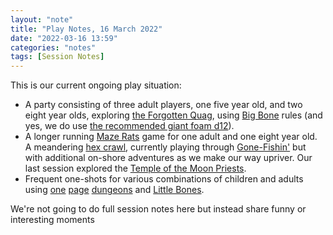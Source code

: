 ```yaml
---
layout: "note"
title: "Play Notes, 16 March 2022"
date: "2022-03-16 13:59"
categories: "notes"
tags: [Session Notes]
---
```


This is our current ongoing play situation:

* A party consisting of three adult players, one five year old, and two eight year olds, exploring [the Forgotten Quag](), using [Big Bone]() rules (and yes, we do use [the recommended giant foam d12]()).
* A longer running [Maze Rats]() game for one adult and one eight year old. A meandering [hex crawl](), currently playing through [Gone-Fishin']() but with additional on-shore adventures as we make our way upriver. Our last session explored the [Temple of the Moon Priests]().
* Frequent one-shots for various combinations of children and adults using [one]() [page]() [dungeons]() and [Little Bones]().

We're not going to do full session notes here but instead share funny or interesting moments
